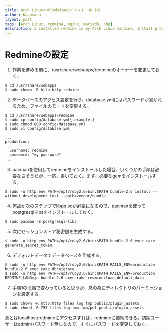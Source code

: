 ```yaml
---
title: Arch LinuxへのRedmineのインストール (4)
author: Kazumasa
layout: post
tags: [Arch Linux, redmine, nginx, mariadb, php]
description: I installed redmine in my Arch Linux machine. Install process is not so straight forward. 
---
```

# Redmineの設定
1. 作業を進める前に、/usr/share/webapps/redmineのオーナーを変更しておく。
```
$ cd /usr/share/webapps
$ sudo chown -R http:http redmine
```

2. データベースのアクセス設定を行う。database.ymlにはパスワードが書かれるため、ファイルのモードを変更する。
```
$ cd /usr/share/webapps/redmine
$ sudo cp config/database.yml{.example,}
$ sudo chmod 600 config/database.yml
$ sudo vi config/database.yml
```
```
...
production:
...
  username: redmine
  password: "my_password"
...
```

3. pacmanを使用してredmineをインストールした場合、いくつかの手順は必要なさそうだが、一応、書いておく。まず、必要なgemをインストールする。
```
$ sudo -u http env PATH=/opt/ruby2.6/bin:$PATH bundle-2.6 install --without development test --path=vendor/bundle
```

4. 何故か次のステップでlibpq.soが必要になるので、pacmanを使ってpostgresql-libsをインストールしておく。
```
$ sudo pacman -S postgresql-libs
```

5. 次にセッションストア秘密鍵を生成する。
```
$ sudo -u http env PATH=/opt/ruby2.6/bin:$PATH bundle-2.6 exec rake generate_secret_token
```

6. デフォルトデータでデータベースを作成する。
```
$ sudo -u http env PATH=/opt/ruby2.6/bin:$PATH RAILS_ENV=production bundle-2.6 exec rake db:migrate
$ sudo -u http env PATH=/opt/ruby2.6/bin:$PATH RAILS_ENV=production REDMINE_LANG=ja bundle-2.6 exec rake redmine:load_default_data
```

7. 手順1の段階で変わっていると思うが、念の為にディレクトリのパーミッションを設定する。
```
$ sudo chown -R http:http files log tmp public/plugin_assets
$ sudo chmod -R 755 files log tmp tmp/pdf public/plugin_assets
```

あとはlocalhost/redmineにアクセスすれば、redmineに接続できる。初期ユーザーはadmin/パスワード無しなので、すぐにパスワードを変更しておく。
